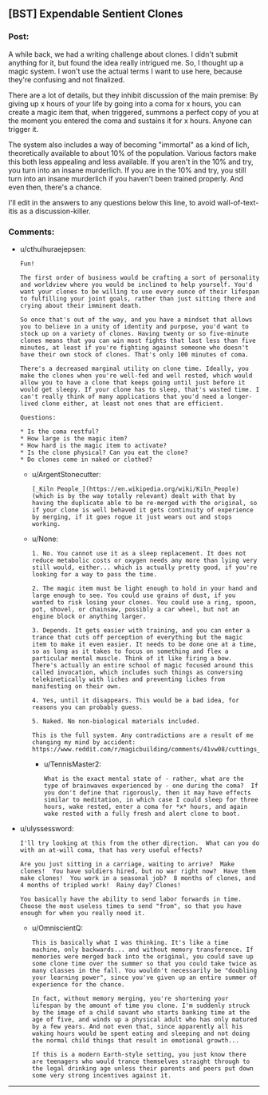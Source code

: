 ## [BST] Expendable Sentient Clones

### Post:

A while back, we had a writing challenge about clones. I didn't submit anything for it, but found the idea really intrigued me. So, I thought up a magic system. I won't use the actual terms I want to use here, because they're confusing and not finalized.

There are a lot of details, but they inhibit discussion of the main premise: By giving up x hours of your life by going into a coma for x hours, you can create a magic item that, when triggered, summons a perfect copy of you at the moment you entered the coma and sustains it for x hours. Anyone can trigger it.

The system also includes a way of becoming "immortal" as a kind of lich, theoretically available to about 10% of the population. Various factors make this both less appealing and less available. If you aren't in the 10% and try, you turn into an insane murderlich. If you are in the 10% and try, you still turn into an insane murderlich if you haven't been trained properly. And even then, there's a chance.

I'll edit in the answers to any questions below this line, to avoid wall-of-text-itis as a discussion-killer.

### Comments:

- u/cthulhuraejepsen:
  ```
  Fun!

  The first order of business would be crafting a sort of personality and worldview where you would be inclined to help yourself. You'd want your clones to be willing to use every ounce of their lifespan to fulfilling your joint goals, rather than just sitting there and crying about their imminent death.

  So once that's out of the way, and you have a mindset that allows you to believe in a unity of identity and purpose, you'd want to stock up on a variety of clones. Having twenty or so five-minute clones means that you can win most fights that last less than five minutes, at least if you're fighting against someone who doesn't have their own stock of clones. That's only 100 minutes of coma.

  There's a decreased marginal utility on clone time. Ideally, you make the clones when you're well-fed and well rested, which would allow you to have a clone that keeps going until just before it would get sleepy. If your clone has to sleep, that's wasted time. I can't really think of many applications that you'd need a longer-lived clone either, at least not ones that are efficient.

  Questions:

  * Is the coma restful?
  * How large is the magic item?
  * How hard is the magic item to activate?
  * Is the clone physical? Can you eat the clone?
  * Do clones come in naked or clothed?
  ```

  - u/ArgentStonecutter:
    ```
    [_Kiln People_](https://en.wikipedia.org/wiki/Kiln_People) (which is by the way totally relevant) dealt with that by having the duplicate able to be re-merged with the original, so if your clone is well behaved it gets continuity of experience by merging, if it goes rogue it just wears out and stops working.
    ```

  - u/None:
    ```
    1. No. You cannot use it as a sleep replacement. It does not reduce metabolic costs or oxygen needs any more than lying very still would, either... which is actually pretty good, if you're looking for a way to pass the time.

    2. The magic item must be light enough to hold in your hand and large enough to see. You could use grains of dust, if you wanted to risk losing your clones. You could use a ring, spoon, pot, shovel, or chainsaw, possibly a car wheel, but not an engine block or anything larger.

    3. Depends. It gets easier with training, and you can enter a trance that cuts off perception of everything but the magic item to make it even easier. It needs to be done one at a time, so as long as it takes to focus on something and flex a particular mental muscle. Think of it like firing a bow. There's actually an entire school of magic focused around this called invocation, which includes such things as conversing telekinetically with liches and preventing liches from manifesting on their own.

    4. Yes, until it disappears. This would be a bad idea, for reasons you can probably guess.

    5. Naked. No non-biological materials included.

    This is the full system. Any contradictions are a result of me changing my mind by accident: https://www.reddit.com/r/magicbuilding/comments/41vw08/cuttings_branches_graces_and_ghouls_cloning_is/
    ```

    - u/TennisMaster2:
      ```
      What is the exact mental state of - rather, what are the type of brainwaves experienced by - one during the coma?  If you don't define that rigorously, then it may have effects similar to meditation, in which case I could sleep for three hours, wake rested, enter a coma for *x* hours, and again wake rested with a fully fresh and alert clone to boot.
      ```

- u/ulyssessword:
  ```
  I'll try looking at this from the other direction.  What can you do with an at-will coma, that has very useful effects?  

  Are you just sitting in a carriage, waiting to arrive?  Make clones!  You have soldiers hired, but no war right now?  Have them make clones!  You work in a seasonal job?  8 months of clones, and 4 months of tripled work!  Rainy day? Clones! 

  You basically have the ability to send labor forwards in time.  Choose the most useless times to send "from", so that you have enough for when you really need it.
  ```

  - u/OmniscientQ:
    ```
    This is basically what I was thinking. It's like a time machine, only backwards... and without memory transference. If memories were merged back into the original, you could save up some clone time over the summer so that you could take twice as many classes in the fall. You wouldn't necessarily be "doubling your learning power", since you've given up an entire summer of experience for the chance.

    In fact, without memory merging, you're shortening your lifespan by the amount of time you clone. I'm suddenly struck by the image of a child savant who starts banking time at the age of five, and winds up a physical adult who has only matured by a few years. And not even that, since apparently all his waking hours would be spent eating and sleeping and not doing the normal child things that result in emotional growth...

    If this is a modern Earth-style setting, you just know there are teenagers who would trance themselves straight through to the legal drinking age unless their parents and peers put down some very strong incentives against it.
    ```

---

